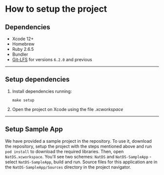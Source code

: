 # How to setup the project

## Dependencies

- Xcode 12+
- Homebrew
- Ruby 2.6.5
- Bundler
- [Git-LFS](https://git-lfs.github.com/) for versions `6.2.0` and previous

---

## Setup dependencies

1. Install dependencies running:
   ```
   make setup
   ```

2. Open the project on Xcode using the file _.xcworkspace_

---

## Setup Sample App

We have provided a sample project in the repository. To use it, download the repository, setup the project with the steps mentioned above and run `pod install` to download the required libraries. Then, open `NatDS.xcworkspace`. You'll see two schemes: `NatDS` and `NatDS-SampleApp` - select `NatDS-SampleApp`, build and run. Source files for this application are in the `NatDS-SampleApp/Sources` directory in the project navigator.